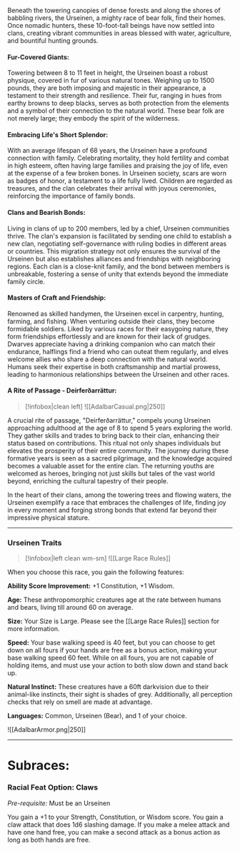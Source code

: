 Beneath the towering canopies of dense forests and along the shores of babbling rivers, the Urseinen, a mighty race of bear folk, find their homes. Once nomadic hunters, these 10-foot-tall beings have now settled into clans, creating vibrant communities in areas blessed with water, agriculture, and bountiful hunting grounds.
#### Fur-Covered Giants:

Towering between 8 to 11 feet in height, the Urseinen boast a robust physique, covered in fur of various natural tones. Weighing up to 1500 pounds, they are both imposing and majestic in their appearance, a testament to their strength and resilience. Their fur, ranging in hues from earthy browns to deep blacks, serves as both protection from the elements and a symbol of their connection to the natural world. These bear folk are not merely large; they embody the spirit of the wilderness.

#### Embracing Life's Short Splendor:
With an average lifespan of 68 years, the Urseinen have a profound connection with family. Celebrating mortality, they hold fertility and combat in high esteem, often having large families and praising the joy of life, even at the expense of a few broken bones. In Urseinen society, scars are worn as badges of honor, a testament to a life fully lived. Children are regarded as treasures, and the clan celebrates their arrival with joyous ceremonies, reinforcing the importance of family bonds.

#### Clans and Bearish Bonds:
Living in clans of up to 200 members, led by a chief, Urseinen communities thrive. The clan's expansion is facilitated by sending one child to establish a new clan, negotiating self-governance with ruling bodies in different areas or countries. This migration strategy not only ensures the survival of the Urseinen but also establishes alliances and friendships with neighboring regions. Each clan is a close-knit family, and the bond between members is unbreakable, fostering a sense of unity that extends beyond the immediate family circle.

#### Masters of Craft and Friendship:
Renowned as skilled handymen, the Urseinen excel in carpentry, hunting, farming, and fishing. When venturing outside their clans, they become formidable soldiers. Liked by various races for their easygoing nature, they form friendships effortlessly and are known for their lack of grudges. Dwarves appreciate having a drinking companion who can match their endurance, halflings find a friend who can outeat them regularly, and elves welcome allies who share a deep connection with the natural world. Humans seek their expertise in both craftsmanship and martial prowess, leading to harmonious relationships between the Urseinen and other races.
#### A Rite of Passage - Deirferðarrättur:

> [!infobox|clean left]
> ![[AdalbarCasual.png|250]]

A crucial rite of passage, "Deirferðarrättur," compels young Urseinen approaching adulthood at the age of 8 to spend 5 years exploring the world. They gather skills and trades to bring back to their clan, enhancing their status based on contributions. This ritual not only shapes individuals but elevates the prosperity of their entire community. The journey during these formative years is seen as a sacred pilgrimage, and the knowledge acquired becomes a valuable asset for the entire clan. The returning youths are welcomed as heroes, bringing not just skills but tales of the vast world beyond, enriching the cultural tapestry of their people.


In the heart of their clans, among the towering trees and flowing waters, the Urseinen exemplify a race that embraces the challenges of life, finding joy in every moment and forging strong bonds that extend far beyond their impressive physical stature.
___
### Urseinen Traits
>
> [!infobox|left clean wm-sm]
> ![[Large Race Rules]]

When you choose this race, you gain the following features:

**Ability Score Improvement:** +1 Constitution, +1 Wisdom.

**Age:** These anthropomorphic creatures age at the rate between humans and bears, living till around 60 on average.

**Size:** Your Size is Large. Please see the [[Large Race Rules]] section for more information.

**Speed:** Your base walking speed is 40 feet, but you can choose to get down on all fours if your hands are free as a bonus action, making your base walking speed 60 feet. While on all fours, you are not capable of holding items, and must use your action to both slow down and stand back up.

**Natural Instinct:** These creatures have a 60ft darkvision due to their animal-like instincts, their sight is shades of grey. Additionally, all perception checks that rely on smell are made at advantage.

**Languages:** Common, Urseinen (Bear), and 1 of your choice.

![[AdalbarArmor.png|250]]

---

# Subraces:
### Racial Feat Option: Claws
_Pre-requisite:_ Must be an Urseinen

You gain a +1 to your Strength, Constitution, or Wisdom score.
You gain a claw attack that does 1d6 slashing damage. If you make a melee attack and have one hand free, you can make a second attack as a bonus action as long as both hands are free.


